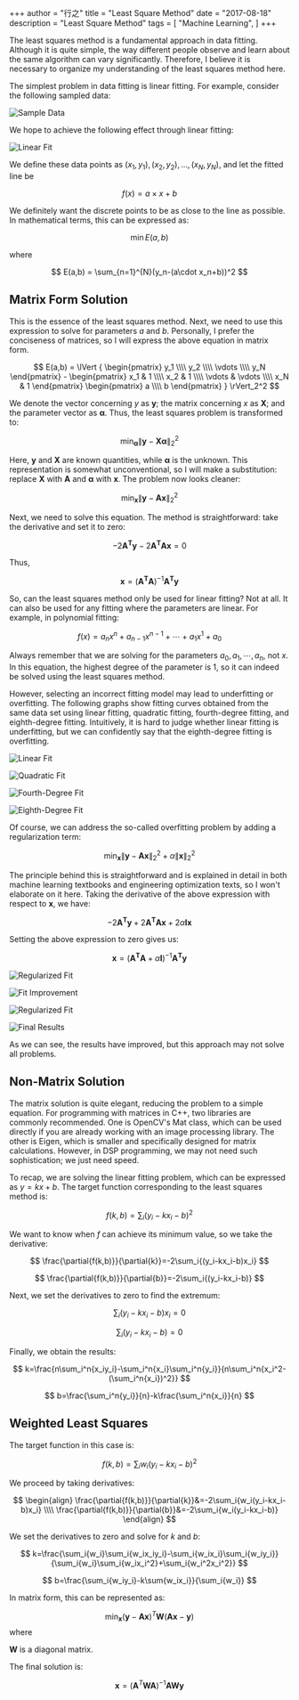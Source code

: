 +++
author = "行之"
title = "Least Square Method"
date = "2017-08-18"
description = "Least Square Method"
tags = [
    "Machine Learning",
]
+++


The least squares method is a fundamental approach in data fitting. Although it is quite simple, the way different people observe and learn about the same algorithm can vary significantly. Therefore, I believe it is necessary to organize my understanding of the least squares method here.

The simplest problem in data fitting is linear fitting. For example, consider the following sampled data:

![Sample Data](https://xingzhi-files.oss-cn-shanghai.aliyuncs.com/blog-assets/LSM/1.png)

We hope to achieve the following effect through linear fitting:

![Linear Fit](https://xingzhi-files.oss-cn-shanghai.aliyuncs.com/blog-assets/LSM/2.png)

We define these data points as $(x_1,y_1),(x_2,y_2),...,(x_N,y_N)$, and let the fitted line be

$$
f(x)=a \times x+b
$$

We definitely want the discrete points to be as close to the line as possible. In mathematical terms, this can be expressed as:

$$
\min E(a,b)
$$

where

$$
E(a,b) = \sum_{n=1}^{N}(y_n-(a\cdot x_n+b))^2
$$

## Matrix Form Solution

This is the essence of the least squares method. Next, we need to use this expression to solve for parameters $a$ and $b$. Personally, I prefer the conciseness of matrices, so I will express the above equation in matrix form.

$$
E(a,b) = \lVert {
\begin{pmatrix}
y_1 \\\\
y_2 \\\\
\vdots \\\\
y_N
\end{pmatrix} - 
\begin{pmatrix}
x_1 & 1 \\\\
x_2 & 1 \\\\
\vdots & \vdots \\\\
x_N & 1 
\end{pmatrix}
\begin{pmatrix}
a \\\\
b
\end{pmatrix} }
\rVert_2^2
$$

We denote the vector concerning $y$ as $\mathbf{y}$; the matrix concerning $x$ as $\mathbf{X}$; and the parameter vector as $\mathbf{\alpha}$. Thus, the least squares problem is transformed to:

$$
\min_{\mathbf{\alpha}} {\lVert \mathbf{y} - \mathbf{X}\mathbf{\alpha}\rVert}_2^2
$$

Here, $\mathbf{y}$ and $\mathbf{X}$ are known quantities, while $\mathbf{\alpha}$ is the unknown. This representation is somewhat unconventional, so I will make a substitution: replace $\mathbf{X}$ with $\mathbf{A}$ and $\mathbf{\alpha}$ with $\mathbf{x}$. The problem now looks cleaner:

$$
\min_{\mathbf{x}} {\lVert \mathbf{y} - \mathbf{A}\mathbf{x}\rVert}_2^2
$$

Next, we need to solve this equation. The method is straightforward: take the derivative and set it to zero:

$$
-2\mathbf{A^Ty}-2\mathbf{A^TAx}=0
$$

Thus,

$$
\mathbf{x} = (\mathbf{A^TA})^{-1}\mathbf{A^Ty}
$$

So, can the least squares method only be used for linear fitting? Not at all. It can also be used for any fitting where the parameters are linear. For example, in polynomial fitting:

$$
f(x) = a_nx^n+a_{n-1}x^{n-1} +\cdots+a_1x^1+a_0
$$

Always remember that we are solving for the parameters $a_0, a_1, \cdots , a_n$, not $x$. In this equation, the highest degree of the parameter is 1, so it can indeed be solved using the least squares method.

However, selecting an incorrect fitting model may lead to underfitting or overfitting. The following graphs show fitting curves obtained from the same data set using linear fitting, quadratic fitting, fourth-degree fitting, and eighth-degree fitting. Intuitively, it is hard to judge whether linear fitting is underfitting, but we can confidently say that the eighth-degree fitting is overfitting.

![Linear Fit](https://xingzhi-files.oss-cn-shanghai.aliyuncs.com/blog-assets/LSM/1.png)

![Quadratic Fit](https://xingzhi-files.oss-cn-shanghai.aliyuncs.com/blog-assets/LSM/2.png)

![Fourth-Degree Fit](https://xingzhi-files.oss-cn-shanghai.aliyuncs.com/blog-assets/LSM/4.png)

![Eighth-Degree Fit](https://xingzhi-files.oss-cn-shanghai.aliyuncs.com/blog-assets/LSM/8.png)

Of course, we can address the so-called overfitting problem by adding a regularization term:

$$
\min_{\mathbf{x}} {\lVert \mathbf{y} - \mathbf{A}\mathbf{x}\rVert}_2^2 + 
{\alpha \lVert \mathbf{x} \rVert}_2^2
$$

The principle behind this is straightforward and is explained in detail in both machine learning textbooks and engineering optimization texts, so I won't elaborate on it here. Taking the derivative of the above expression with respect to $\mathbf{x}$, we have:

$$
-2\mathbf{A^Ty}+2\mathbf{A^TAx}+2\alpha\mathbf{Ix}
$$

Setting the above expression to zero gives us:

$$
\mathbf{x} = (\mathbf{A^TA}+\alpha\mathbf{I})^{-1}\mathbf{A^Ty}
$$

![Regularized Fit](https://xingzhi-files.oss-cn-shanghai.aliyuncs.com/blog-assets/LSM/11.png)

![Fit Improvement](https://xingzhi-files.oss-cn-shanghai.aliyuncs.com/blog-assets/LSM/12.png)

![Regularized Fit](https://xingzhi-files.oss-cn-shanghai.aliyuncs.com/blog-assets/LSM/14.png)

![Final Results](https://xingzhi-files.oss-cn-shanghai.aliyuncs.com/blog-assets/LSM/18.png)

As we can see, the results have improved, but this approach may not solve all problems.

## Non-Matrix Solution

The matrix solution is quite elegant, reducing the problem to a simple equation. For programming with matrices in C++, two libraries are commonly recommended. One is OpenCV's Mat class, which can be used directly if you are already working with an image processing library. The other is Eigen, which is smaller and specifically designed for matrix calculations. However, in DSP programming, we may not need such sophistication; we just need speed.

To recap, we are solving the linear fitting problem, which can be expressed as $y=kx+b$. The target function corresponding to the least squares method is:

$$
f(k,b) = \sum_i{(y_i-kx_i-b)^2}
$$

We want to know when $f$ can achieve its minimum value, so we take the derivative:

$$
\frac{\partial{f(k,b)}}{\partial{k}}=-2\sum_i{(y_i-kx_i-b)x_i}
$$

$$
\frac{\partial{f(k,b)}}{\partial{b}}=-2\sum_i{(y_i-kx_i-b)}
$$

Next, we set the derivatives to zero to find the extremum:

$$
\sum_i{(y_i-kx_i-b)x_i} = 0
$$

$$
\sum_i{(y_i-kx_i-b)} = 0
$$

Finally, we obtain the results:

$$
k=\frac{n\sum_i^n{x_iy_i}-\sum_i^n{x_i}\sum_i^n{y_i}}{n\sum_i^n{x_i^2-(\sum_i^n{x_i})^2}}
$$

$$
b=\frac{\sum_i^n{y_i}}{n}-k\frac{\sum_i^n{x_i}}{n}
$$

## Weighted Least Squares

The target function in this case is:

$$
f(k,b) = \sum_i{w_i(y_i-kx_i-b)^2}
$$

We proceed by taking derivatives:

$$
\begin{align}
\frac{\partial{f(k,b)}}{\partial{k}}&=-2\sum_i{w_i(y_i-kx_i-b)x_i} \\\\
\frac{\partial{f(k,b)}}{\partial{b}}&=-2\sum_i{w_i(y_i-kx_i-b)}
\end{align}
$$

We set the derivatives to zero and solve for $k$ and $b$:

$$
k=\frac{\sum_i{w_i}\sum_i{w_ix_iy_i}-\sum_i{w_ix_i}\sum_i{w_iy_i}}{\sum_i{w_i}\sum_i{w_ix_i^2}+\sum_i{w_i^2x_i^2}}
$$

$$
b=\frac{\sum_i{w_iy_i}-k\sum{w_ix_i}}{\sum_i{w_i}}
$$

In matrix form, this can be represented as:

$$
\min_{\mathbf{x}}  (\mathbf{y} - \mathbf{A}\mathbf{x})^T\mathbf{W}(\mathbf{Ax}-\mathbf{y})
$$
where

 $\mathbf{W}$ is a diagonal matrix.

The final solution is:

$$
\mathbf{x}=(\mathbf{A}^T\mathbf{WA})^{-1}\mathbf{AWy}
$$
